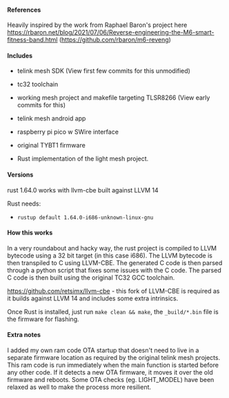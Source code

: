 #### References
Heavily inspired by the work from Raphael Baron's project here https://rbaron.net/blog/2021/07/06/Reverse-engineering-the-M6-smart-fitness-band.html (https://github.com/rbaron/m6-reveng)




#### Includes
* telink mesh SDK (View first few commits for this unmodified)

* tc32 toolchain

* working mesh project and makefile targeting TLSR8266 (View early commits for this)

* telink mesh android app

* raspberry pi pico w SWire interface

* original TYBT1 firmware

* Rust implementation of the light mesh project.

  

#### Versions
rust 1.64.0 works with llvm-cbe built against LLVM 14

Rust needs:

* `rustup default 1.64.0-i686-unknown-linux-gnu`



#### How this works

In a very roundabout and hacky way, the rust project is compiled to LLVM bytecode using a 32 bit target (in this case i686). The LLVM bytecode is then transpiled to C using LLVM-CBE. The generated C code is then parsed through a python script that fixes some issues with the C code. The parsed C code is then built using the original TC32 GCC toolchain.

https://github.com/retsimx/llvm-cbe - this fork of LLVM-CBE is required as it builds against LLVM 14 and includes some extra intrinsics.

Once Rust is installed, just run `make clean && make`, the `_build/*.bin` file is the firmware for flashing.



#### Extra notes

I added my own ram code OTA startup that doesn't need to live in a separate firmware location as required by the original telink mesh projects. This ram code is run immediately when the main function is started before any other code. If it detects a new OTA firmware, it moves it over the old firmware and reboots. Some OTA checks (eg. LIGHT_MODEL) have been relaxed as well to make the process more resilient.